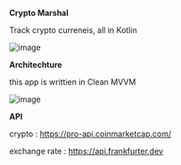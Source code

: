 **Crypto Marshal**

Track crypto curreneis, all in Kotlin

![image](https://github.com/user-attachments/assets/5b5a77a6-f106-4967-8f2f-d95f653403aa)

**Architechture**

this app is writtien in Clean MVVM

![image](https://github.com/user-attachments/assets/eae6b010-3d76-417a-b573-bc8be3df9e6e)

**API**

crypto : https://pro-api.coinmarketcap.com/

exchange rate : https://api.frankfurter.dev
